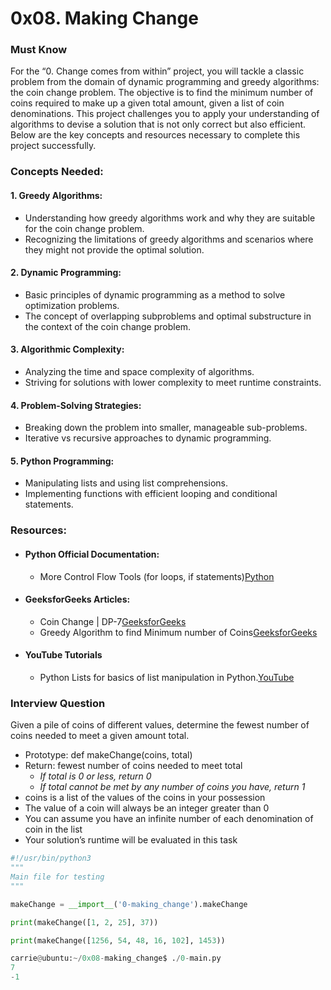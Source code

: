 # 0x08. Making Change

### Must Know
For the “0. Change comes from within” project, you will tackle a classic problem from the domain of dynamic programming and greedy algorithms: the coin change problem. The objective is to find the minimum number of coins required to make up a given total amount, given a list of coin denominations. This project challenges you to apply your understanding of algorithms to devise a solution that is not only correct but also efficient. Below are the key concepts and resources necessary to complete this project successfully.

### Concepts Needed:
#### 1. Greedy Algorithms:
- Understanding how greedy algorithms work and why they are suitable for the coin change problem.
- Recognizing the limitations of greedy algorithms and scenarios where they might not provide the optimal solution.

#### 2. Dynamic Programming:
- Basic principles of dynamic programming as a method to solve optimization problems.
- The concept of overlapping subproblems and optimal substructure in the context of the coin change problem.

#### 3. Algorithmic Complexity:
- Analyzing the time and space complexity of algorithms.
- Striving for solutions with lower complexity to meet runtime constraints.

#### 4. Problem-Solving Strategies:
- Breaking down the problem into smaller, manageable sub-problems.
- Iterative vs recursive approaches to dynamic programming.

#### 5. Python Programming:
- Manipulating lists and using list comprehensions.
- Implementing functions with efficient looping and conditional statements.

### Resources:
- #### Python Official Documentation:
    - More Control Flow Tools (for loops, if statements)[Python](https://docs.python.org/3/tutorial/controlflow.html)
- #### GeeksforGeeks Articles:
    - Coin Change | DP-7[GeeksforGeeks](https://www.geeksforgeeks.org/coin-change-dp-7/)
    - Greedy Algorithm to find Minimum number of Coins[GeeksforGeeks](https://www.geeksforgeeks.org/greedy-algorithm-to-find-minimum-number-of-coins/)
- #### YouTube Tutorials
    - Python Lists for basics of list manipulation in Python.[YouTube](https://www.youtube.com/watch?v=jgiZlGzXMBw)

### Interview Question
Given a pile of coins of different values, determine the fewest number of coins needed to meet a given amount total.

- Prototype: def makeChange(coins, total)
- Return: fewest number of coins needed to meet total
    - *If total is 0 or less, return 0*
    - *If total cannot be met by any number of coins you have, return 1*
- coins is a list of the values of the coins in your possession
- The value of a coin will always be an integer greater than 0
- You can assume you have an infinite number of each denomination of coin in the list
- Your solution’s runtime will be evaluated in this task

```python
#!/usr/bin/python3
"""
Main file for testing
"""

makeChange = __import__('0-making_change').makeChange

print(makeChange([1, 2, 25], 37))

print(makeChange([1256, 54, 48, 16, 102], 1453))

carrie@ubuntu:~/0x08-making_change$ ./0-main.py
7
-1
